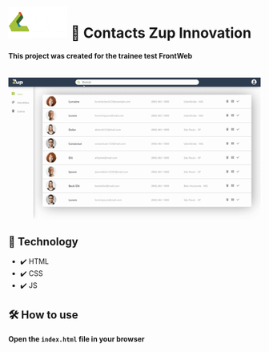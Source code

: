 # <img src="./assets/logo/logo.png"  alt="logo"> 👥 Contacts Zup Innovation

#### This project was created for the trainee test FrontWeb
<br/>
<img src="./assets/gif/webFullScreen.gif" alt="gif web">

## 🚀 Technology

- ✔️ HTML
- ✔️ CSS
- ✔️ JS

## 🛠️ How to use

#### Open the `index.html` file in your browser